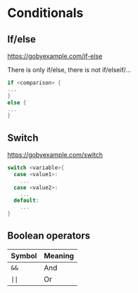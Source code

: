 # Conditionals

## If/else

<a href="https://gobyexample.com/if-else" target="_blank">https://gobyexample.com/if-else</a>

There is only if/else, there is not if/elseif/...

```go
if <comparison> {
...
}
else {
...
}
```

## Switch

<a href="https://gobyexample.com/switch" target="_blank">https://gobyexample.com/switch</a>

```go
switch <variable>{
  case <value1>:
    ...
  case <value2>:
    ...
  default:
    ...
}


```

## Boolean operators

| Symbol | Meaning |
| ------ | ------- |
| `&&`   | And     |
| `\|\|` | Or      |
